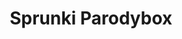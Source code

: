---
slug: sprunki-parodybox-2082
title: Sprunki Parodybox
description: "Sprunki Parodybox is an exciting online game. Play for free directly in your browser!"
icon: /images/popular_mods/Sprunki Parodybox.png
url: https://wowtbc.net/sprunkin/parodybox/index.html
previewImage: /images/popular_mods/Sprunki Parodybox.png
type: popular mods

# SEO配置
seo:
  title: "Sprunki Parodybox - Play Free Online Game | Fun Browser Games"
  description: "Sprunki Parodybox - Play this fun online game for free in your browser. No download required!"
  ogImage: "/images/popular_mods/Sprunki Parodybox.png"
  keywords: "sprunki-parodybox-2082, online game, browser game, free game, popular mods game, play online"

videoUrls:
  - https://www.youtube.com/embed/example1
  - https://www.youtube.com/embed/example2

whyPlay:
  title: "Why Play Sprunki Parodybox?"
  items:
    - "Immersive Gameplay: Sprunki Parodybox offers an engaging and immersive gaming experience that will keep you entertained for hours"
    - "Challenging Levels: Test your skills with increasingly difficult challenges and obstacles"
    - "Beautiful Graphics: Enjoy stunning visuals and smooth animations that bring the game world to life"
    - "Regular Updates: New content and features are added regularly to keep the game fresh and exciting"
    - "Free to Play: Experience all the fun without spending a penny"
    - "Community Features: Connect with other players, share strategies, and compete for high scores"
    - "Cross-Platform: Play on any device with a web browser, no downloads required"

features:
  title: "Key Features of Sprunki Parodybox"
  image: "/images/popular_mods/Sprunki Parodybox.png"
  items:
    - "Intuitive Controls: Easy to learn controls make Sprunki Parodybox accessible for players of all skill levels"
    - "Multiple Game Modes: Enjoy various gameplay options that provide different challenges and experiences"
    - "Character Customization: Personalize your gaming experience with unique characters and items"
    - "Achievement System: Complete special tasks to earn rewards and recognition"
    - "Leaderboards: Compete with players worldwide and see who can achieve the highest scores"

characteristics:
  title: "Game Characteristics"
  image: "/images/popular_mods/Sprunki Parodybox.png"
  items:
    - "Genre: Popular mods game with elements of strategy and skill"
    - "Difficulty: Suitable for both casual gamers and those seeking a challenge"
    - "Play Time: Quick sessions or extended gameplay, depending on your preference"
    - "Art Style: Vibrant and engaging visuals that enhance the gaming experience"
    - "Sound Design: Immersive audio that complements the gameplay perfectly"

info: "Sprunki Parodybox is an exciting online game that offers players a unique and engaging gaming experience. With its intuitive controls, stunning visuals, and challenging gameplay, Sprunki Parodybox provides hours of entertainment for players of all ages and skill levels. Whether you're looking for a quick gaming session during a break or an extended play session, Sprunki Parodybox delivers an immersive experience that will keep you coming back for more. The game features multiple levels of increasing difficulty, ensuring that players are constantly challenged as they progress. With regular updates adding new content and features, Sprunki Parodybox remains fresh and exciting, providing endless entertainment options for its growing community of players."

howToPlayIntro: "Welcome to Sprunki Parodybox! This guide will walk you through the basics and help you master the game. Whether you're a beginner or looking to improve your skills, these tips and instructions will enhance your gaming experience."

howToPlaySteps:
  - title: "Getting Started"
    description: "Begin your Sprunki Parodybox adventure by familiarizing yourself with the controls. Use your keyboard or mouse to navigate through the game interface. The tutorial will guide you through the basic mechanics and help you understand the objectives."
  - title: "Understanding the Objectives"
    description: "In Sprunki Parodybox, your main goal is to progress through levels by completing specific objectives. Each level presents unique challenges that require different strategies and approaches."
  - title: "Mastering the Controls"
    description: "Practice using the controls to improve your precision and reaction time. Sprunki Parodybox requires quick reflexes and strategic thinking to overcome obstacles and defeat opponents."
  - title: "Utilizing Power-ups"
    description: "Collect power-ups throughout the game to enhance your abilities and overcome difficult challenges. Each power-up offers unique advantages that can be crucial for success."
  - title: "Developing Strategies"
    description: "As you progress in Sprunki Parodybox, develop effective strategies for different scenarios. Analyze patterns, anticipate challenges, and adapt your approach to maximize your performance."

faq:
  title: "Frequently Asked Questions about Sprunki Parodybox"
  items:
    - question: "Is Sprunki Parodybox free to play?"
      answer: "Yes, Sprunki Parodybox is completely free to play directly in your web browser. No downloads or purchases are required to enjoy the full game experience."
    - question: "Can I play Sprunki Parodybox on mobile devices?"
      answer: "Yes, Sprunki Parodybox is optimized for both desktop and mobile play. You can enjoy the game on any device with a web browser and internet connection."
    - question: "Are there any in-game purchases?"
      answer: "While Sprunki Parodybox is free to play, there may be optional in-game purchases available for cosmetic items or additional features that don't affect core gameplay."
    - question: "How often is Sprunki Parodybox updated?"
      answer: "The developers regularly update Sprunki Parodybox with new content, features, and improvements based on player feedback and game performance."
    - question: "Can I play Sprunki Parodybox offline?"
      answer: "Currently, Sprunki Parodybox requires an internet connection to play as it's a browser-based online game."
    - question: "Is Sprunki Parodybox suitable for children?"
      answer: "Yes, Sprunki Parodybox is designed to be family-friendly and suitable for players of all ages."
    - question: "How do I report bugs or issues?"
      answer: "If you encounter any problems while playing Sprunki Parodybox, you can report them through the game's support page or contact the developers directly through their website."
    - question: "Still Have Questions?"
      answer: "If you have additional questions about Sprunki Parodybox that aren't covered in this FAQ, please visit our support center or contact our customer service team for assistance."
---